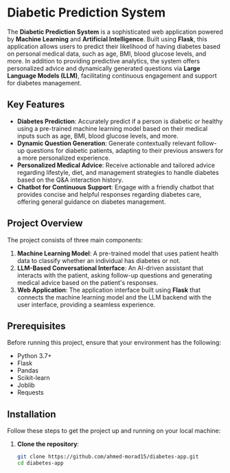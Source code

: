 # Diabetic Prediction System

The **Diabetic Prediction System** is a sophisticated web application powered by **Machine Learning** and **Artificial Intelligence**. Built using **Flask**, this application allows users to predict their likelihood of having diabetes based on personal medical data, such as age, BMI, blood glucose levels, and more. In addition to providing predictive analytics, the system offers personalized advice and dynamically generated questions via **Large Language Models (LLM)**, facilitating continuous engagement and support for diabetes management.

## Key Features

- **Diabetes Prediction**: Accurately predict if a person is diabetic or healthy using a pre-trained machine learning model based on their medical inputs such as age, BMI, blood glucose levels, and more.
- **Dynamic Question Generation**: Generate contextually relevant follow-up questions for diabetic patients, adapting to their previous answers for a more personalized experience.
- **Personalized Medical Advice**: Receive actionable and tailored advice regarding lifestyle, diet, and management strategies to handle diabetes based on the Q&A interaction history.
- **Chatbot for Continuous Support**: Engage with a friendly chatbot that provides concise and helpful responses regarding diabetes care, offering general guidance on diabetes management.

## Project Overview

The project consists of three main components:

1. **Machine Learning Model**: A pre-trained model that uses patient health data to classify whether an individual has diabetes or not.
2. **LLM-Based Conversational Interface**: An AI-driven assistant that interacts with the patient, asking follow-up questions and generating medical advice based on the patient's responses.
3. **Web Application**: The application interface built using **Flask** that connects the machine learning model and the LLM backend with the user interface, providing a seamless experience.

## Prerequisites

Before running this project, ensure that your environment has the following:

- Python 3.7+
- Flask
- Pandas
- Scikit-learn
- Joblib
- Requests

## Installation

Follow these steps to get the project up and running on your local machine:

1. **Clone the repository**:

   ```bash
   git clone https://github.com/ahmed-morad15/diabetes-app.git
   cd diabetes-app
